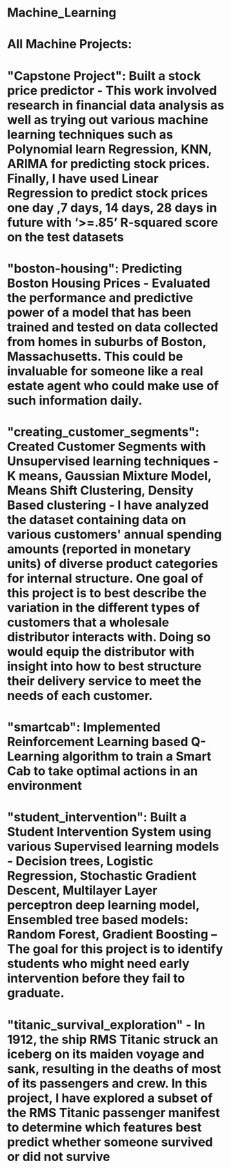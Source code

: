 # Machine_Learning
# All Machine Projects:

# "Capstone Project": Built a stock price predictor - This work involved research in financial data analysis as well as trying out various machine learning techniques such as Polynomial learn Regression, KNN, ARIMA for predicting stock prices. Finally, I have used Linear Regression to predict stock prices one day ,7 days, 14 days, 28 days in future with ‘>=.85’ R-squared score on the test datasets

# "boston-housing": Predicting Boston Housing Prices - Evaluated the performance and predictive power of a model that has been trained and tested on data collected from homes in suburbs of Boston, Massachusetts. This could be invaluable for someone like a real estate agent who could make use of such information daily.

# "creating_customer_segments": Created Customer Segments with Unsupervised learning techniques - K means, Gaussian Mixture Model, Means Shift Clustering, Density Based clustering -  I have analyzed the dataset containing data on various customers' annual spending amounts (reported in monetary units) of diverse product categories for internal structure. One goal of this project is to best describe the variation in the different types of customers that a wholesale distributor interacts with. Doing so would equip the distributor with insight into how to best structure their delivery service to meet the needs of each customer.

# "smartcab": Implemented Reinforcement Learning based Q-Learning algorithm to train a Smart Cab to take optimal actions in an environment

# "student_intervention": Built a Student Intervention System using various Supervised learning models - Decision trees, Logistic Regression, Stochastic Gradient Descent, Multilayer Layer perceptron deep learning model, Ensembled tree based models: Random Forest, Gradient Boosting – The goal for this project is to identify students who might need early intervention before they fail to graduate.

# "titanic_survival_exploration" - In 1912, the ship RMS Titanic struck an iceberg on its maiden voyage and sank, resulting in the deaths of most of its passengers and crew. In this project, I have explored a subset of the RMS Titanic passenger manifest to determine which features best predict whether someone survived or did not survive

